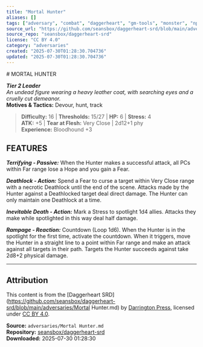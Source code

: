 ```yaml
---
title: "Mortal Hunter"
aliases: []
tags: ["adversary", "combat", "daggerheart", "gm-tools", "monster", "npc", "reference", "srd", "ttrpg"]
source_url: "https://github.com/seansbox/daggerheart-srd/blob/main/adversaries/Mortal Hunter.md"
source_repo: "seansbox/daggerheart-srd"
license: "CC BY 4.0"
category: "adversaries"
created: "2025-07-30T01:28:30.704736"
updated: "2025-07-30T01:28:30.704736"
---
```


﻿# MORTAL HUNTER

***Tier 2 Leader***  
*An undead figure wearing a heavy leather coat, with searching eyes and a cruelly cut demeanor.*  
**Motives & Tactics:** Devour, hunt, track

> **Difficulty:** 16 | **Thresholds:** 15/27 | **HP:** 6 | **Stress:** 4  
> **ATK:** +5 | **Tear at Flesh:** Very Close | 2d12+1 phy  
> **Experience:** Bloodhound +3

## FEATURES

***Terrifying - Passive:*** When the Hunter makes a successful attack, all PCs within Far range lose a Hope and you gain a Fear.

***Deathlock - Action:*** Spend a Fear to curse a target within Very Close range with a necrotic Deathlock until the end of the scene. Attacks made by the Hunter against a Deathlocked target deal direct damage. The Hunter can only maintain one Deathlock at a time.

***Inevitable Death - Action:*** Mark a Stress to spotlight 1d4 allies. Attacks they make while spotlighted in this way deal half damage.

***Rampage - Reaction:*** Countdown (Loop 1d6). When the Hunter is in the spotlight for the first time, activate the countdown. When it triggers, move the Hunter in a straight line to a point within Far range and make an attack against all targets in their path. Targets the Hunter succeeds against take 2d8+2 physical damage.

---

## Attribution

This content is from the [Daggerheart SRD](https://github.com/seansbox/daggerheart-srd/blob/main/adversaries/Mortal Hunter.md) by [Darrington Press](https://darringtonpress.com/), licensed under [CC BY 4.0](https://creativecommons.org/licenses/by/4.0/).

**Source:** `adversaries/Mortal Hunter.md`  
**Repository:** [seansbox/daggerheart-srd](https://github.com/seansbox/daggerheart-srd)  
**Downloaded:** 2025-07-30 01:28:30

